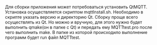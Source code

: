 Для сборки приложения может потребоваться установить QtMQTT. Установка осуществляется скриптом mqttInstall.sh. Необходимо в скрипте указать версию 
и директорию Qt. Сборку проще всего осуществлять из Qt. Но можно и вручную, для этого нужно будет выполнить qmake(он в папке с Qt) и передать ему 
MQTTtest.pro после чего выполнить make. В папке из которой происходило выполнение программ будет run файл MQTTtest.
